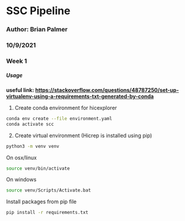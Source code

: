 # SSC Pipeline
### Author: Brian Palmer
### 10/9/2021
### Week 1

##### Usage
**useful link: https://stackoverflow.com/questions/48787250/set-up-virtualenv-using-a-requirements-txt-generated-by-conda**

1. Create conda environment for hicexplorer
```bash
conda env create --file environment.yaml
conda activate scc
```

2. Create virtual environment (Hicrep is installed using pip)
```bash
python3 -m venv venv
```

 On osx/linux
```bash
source venv/bin/activate
```
 On windows
```bash
source venv/Scripts/Activate.bat
```

 Install packages from pip file 
```bash
pip install -r requirements.txt
```



